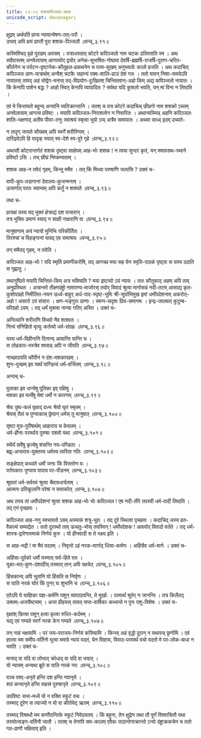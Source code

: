 ```yaml
---
title: ०३-०२ शशकपिञ्जल-कथा
unicode_script: devanagari
---
```


क्षुद्रम् अर्थपतिं प्राप्य न्यायान्वेषण-तत्-परौ ।  
उभाव् अपि क्षयं प्राप्तौ पुरा शशक-पिञ्जलौ ॥पन्च्_३.९१॥  

कस्मिंश्चिद् वृक्षे पुराहम् अवसम् । तत्राधस्तात् कोटरे कपिञ्जलो नाम चटकः प्रतिवसति स्म । अथ सदैवास्तम् अनवेलायाम् आगतयोर् द्वयोर् अनेक-सुभाषित-गोष्ठ्या देवर्षि-ब्रह्मर्षि-राजर्षि-पुराण-चरित-कीर्तनेन च पर्यटन-दृष्टानेक-कौतूहल-प्रकथनेन च परम-सुखम् अनुभवतोः कालो व्रजति । अथ कदाचित् कपिञ्जलः प्राण-यात्रार्थम् अन्यैश् चटकैः सहान्यं पक्व-शालि-प्राञं देशं गतः । ततो यावन् निशा-समयेऽपि नायातस् तावद् अहं सोद्वेग-मनास् तद्-विप्रयोग-दुःखितश् चिन्तितवान्-अहो किम् अद्य कपिञ्जलो नायातः । किं केनापि पाशेन बद्धः ? आहो स्वित् केनापि व्यापादितः ? सर्वथा यदि कुशलो भवति, यन् मां विना न तिष्ठति ।  

एवं मे चिन्तयतो बहून्य् अन्यानि व्यतिक्रान्तानि । ततश् च तत्र कोटरे कदाचिच् छीघ्रगो नाम शशको ऽस्तम् अनवेलायाम् आगत्य प्रविष्टः । मयापि कपिञ्जल-निराशत्वेन न निवारितः । अथान्यस्मिन्न् अहनि कपिञ्जलः शालि-भक्षणाद् अतीव पीवर-तनुः स्वाश्रयं स्मृत्वा भूयो ऽप्य् अत्रैव समायातः । अथवा साध्व् इदम् उच्यते-  

न तादृग् जायते सौख्यम् अपि स्वर्गे शरीरिणाम् ।  
दारिद्र्येऽपि हि यादृक् स्यात् स्व-देशे स्व-पुरे गृहे ॥पन्च्_३.९२॥  

अथासौ कोटरान्तर्गतं शशकं दृष्ट्वा साक्षेपम् आह-भोः शशक ! न त्वया सुन्दरं कृतं, यन् ममावसथ-स्थाने प्रविष्टो ऽसि । तच् छीघ्रं निष्क्रम्यताम् ।  

शशक आह-न तवेदं गृहम्, किन्तु ममैव । तत् किं मिथ्या परुषाणि जल्पसि ? उक्तं च-  

वापी-कूप-तडागानां देवालय-कुजन्मनाम् ।  
उत्सर्गात् परतः स्वाम्यम् अपि कर्तुं न शक्यते ॥पन्च्_३.९३॥  

तथा च-  

प्रत्यक्षं यस्य यद् भुक्तं क्षेत्राद्यं दश वत्सरान् ।  
तत्र भुक्तिः प्रमाणं स्याद् न साक्षी नाक्षराणि वा ॥पन्च्_३.९४॥  

मानुषाणाम् अयं न्यायो मुनिभिः परिकीर्तितः ।  
तिरश्चां च विहङ्गानां यावद् एव समाश्रयः ॥पन्च्_३.९५॥  

तन् ममैतद् गृहम्, न तवेति ।  

कपिञ्जल आह-भोः ! यदि स्मृतिं प्रमाणीकरोषि, तद् आगच्छ मया सह येन स्मृति-पाठकं पृष्ट्वा स यस्य ददाति स गृह्णातु ।  

तथानुष्ठिते मयापि चिन्तितं-किम् अत्र भविष्यति ? मया द्रष्टव्यो ऽयं न्यायः । ततः कौतुकाद् अहम् अपि ताव् अनुप्रस्थितः । अत्रान्तरे तीक्ष्णदंष्ट्रो नामारण्य-मार्जारस् तयोर् विवादं श्रुत्वा मार्गासन्नं नदी-तटम् आसाद्य कृत-कुशोपग्रहो निमीलित-नयन ऊर्ध्व-बाहुर् अर्ध-पाद-स्पृष्ट-भूमिः श्री-सूर्याभिमुख इमां धर्मोपदेशनाम् अकरोत्-अहो ! असारो ऽयं संसारः । क्षण-भङ्गुराः प्राणाः । स्वप्न-सदृशः प्रिय-समागमः । इन्द्र-जालवत् कुटुम्ब-परिग्रहो ऽयम् । तद् धर्मं मुक्त्वा नान्या गतिर् अस्ति । उक्तं च-  

अनित्यानि शरीराणि विभवो नैव शाश्वतः ।  
नित्यं संनिहितो मृत्युः कर्तव्यो धर्म-संग्रहः ॥पन्च्_३.९६॥  

यस्य धर्म-विहीनानि दिनान्य् आयान्ति यान्ति च ।  
स लोहकार-भस्त्रेव श्वसन्न् अपि न जीवति ॥पन्च्_३.९७॥  

नाच्छादयति कौपीनं न दंश-मशकापहम् ।  
शुनः-पुच्छम् इव व्यर्थं पाण्डित्यं धर्म-वर्जितम् ॥पन्च्_३.९८॥  

अन्यच् च-  

पुलाका इव धान्येषु पूतिका इव् पक्षिषु ।  
मशका इव मर्त्येषु येषां धर्मो न कारणम् ॥पन्च्_३.९९॥  

श्रेयः पुष्प-फलं वृक्षाद् दध्नः श्रेयो घृतं स्मृतम् ।  
श्रेयस् तैलं च पुण्याकाच् छ्रेयान् धर्मस् तु मानुषात् ॥पन्च्_३.१००॥  

सृष्टा मूत्र-पुरीषार्थम् आहाराय च केवलम् ।  
धर्म-हीनाः परार्थाय पुरुषाः पशवो यथा ॥पन्च्_३.१०१॥  

स्थैर्यं सर्वेषु कृत्येषु शंसन्ति नय-पण्डिताः ।  
बह्व्-अन्तराय-युक्तस्य धर्मस्य त्वरिता गतिः ॥पन्च्_३.१०२॥  

सङ्क्षेपात् कथ्यते धर्मो जनाः किं विस्तरेण वः ।  
परोपकारः पुण्याय पापाय पर-पीडनम् ॥पन्च्_३.१०३॥  

श्रूयतां धर्म-सर्वस्वं श्रुत्वा चैवावधार्यताम् ।  
आत्मनः प्रतिकूलानि परेषां न समाचरेत् ॥पन्च्_३.१०४॥  

अथ तस्य तां धर्मोपदेशनां श्रुत्वा शशक आह-भोः भोः कपिञ्जल ! एष नदी-तीरे तपस्वी धर्म-वादी तिष्ठति । तद् एनं पृच्छावः ।  

कपिञ्जल आह-ननु स्वभावतो ऽयम् अस्माकं शत्रु-भूतः । तद् दूरे स्थित्वा पृच्छावः । कदाचिद् अस्य व्रत-वैकल्यं सम्पद्येत । ततो दूरस्थो ताव् ऊचतुः-भोस् तपस्विन् ! धर्मोपदेशक ! आवयोर् विवादो वर्तते । तद् धर्म-शास्त्र-द्वारेणास्माकं निर्णयं कुरु । यो हीनवादी स ते भक्ष्य इति ।  

स आह-भद्रौ ! मा मैवं वदतम् । निवृत्तो ऽहं नरक-मार्गाद् धिंसा-कर्मणः । अहिंसैव धर्म-मार्गः । उक्तं च-  

अहिंसा-पूर्वको धर्मो यस्मात् सर्व-हिते रतः ।  
यूका-मत्-कुण-दंशादींस् तस्मात् तान् अपि रक्षयेत् ॥पन्च्_३.१०५॥  

हिंसकान्य् अपि भूतानि यो हिंसति स निर्घृणः ।  
स याति नरकं घोरं किं पुनर् यः शुभानि च ॥पन्च्_३.१०६॥  

एतेऽपि ये याज्ञिका यज्ञ-कर्मणि पशून् व्यापादयन्ति, ते मूर्खाः । परमार्थं श्रुतेर् न जानन्ति । तत्र किलैतद् उक्तम्-अजयैष्टव्यम् । अजा व्रीहयस् तावत् सप्त-वार्षिकाः कथ्यन्ते न पुनः पशु-विशेषः । उक्तं च-  

वृक्षांश् छित्त्वा पशून् हत्वा कृत्वा रुधिर-कर्दमम् ।  
यद्य् एवं गम्यते स्वर्गं नरकं केन गम्यते ॥पन्च्_३.१०७॥  

तन् नाहं भक्षयामि । परं जय-पराजय-निर्णयं करिष्यामि । किन्त्व् अहं वृद्धो दूरान् न यथावच् छृणोमि । एवं ज्ञात्वा मम समीप-वर्तिनो भूत्वा ममाग्रे न्यायं वदतं, येन विज्ञाय, विवाद-परमार्थं वचो वदतो मे पर-लोक-बाधा न भवति । उक्तं च-  

मानाद् वा यदि वा लोभात् क्रोधाद् वा यदि वा भयात् ।  
यो न्यायम् अन्यथा ब्रूते स याति नरकं नरः ॥पन्च्_३.१०८॥  

पञ्च पश्व्-अनृते हन्ति दश हन्ति गवानृते ।  
शतं कन्यानृते हन्ति सहस्रं पुरुषानृते ॥पन्च्_३.१०९॥  

उपविष्टः सभा-मध्ये यो न वक्ति स्फुटं वचः ।  
तस्माद् दूरेण स त्याज्यो न यो वा कीर्तयेद् ऋतम् ॥पन्च्_३.११०॥  

तस्माद् विश्रब्धौ मम कर्णोपान्तिके स्फुटं निवेदयतम् । किं बहुना, तेन क्षुद्रेण तथा तौ पूर्णं विश्वासितौ यथा तस्योत्सङ्ग-वर्तिनौ जातौ । ततश् च तेनापि सम-कालम् एवैकः पादान्तेनाक्रान्तो ऽन्यो दंष्ट्राक्रकचेन च ततो गत-प्राणौ भक्षिताव् इति ।  

